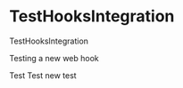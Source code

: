 TestHooksIntegration
====================

TestHooksIntegration

Testing a new web hook

Test 
Test 
new test 
